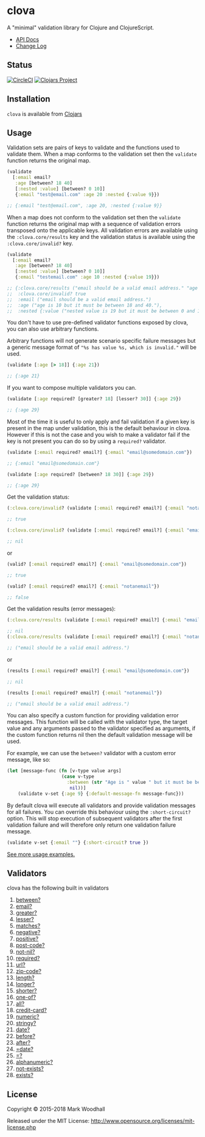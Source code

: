 # clova

A "minimal" validation library for Clojure and ClojureScript.

- [API Docs](https://cljdoc.xyz/d/clova/clova/0.40.2/api/clova)
- [Change Log](https://github.com/markwoodhall/clova/blob/master/doc/CHANGES.md)

## Status

[![CircleCI](https://circleci.com/gh/markwoodhall/clova.svg?style=svg)](https://circleci.com/gh/markwoodhall/clova)
[![Clojars Project](https://img.shields.io/clojars/v/clova.svg)](http://clojars.org/clova)


## Installation

`clova` is available from [Clojars](https://clojars.org/clova)

## Usage

Validation sets are pairs of keys to validate and the functions used to validate them. When a map conforms
to the validation set then the `validate` function returns the original map.

```clojure
(validate
  [:email email?
   :age [between? 18 40]
   [:nested :value] [between? 0 10]] 
   {:email "test@email.com" :age 20 :nested {:value 9}})

;; {:email "test@email.com", :age 20, :nested {:value 9}}

```

When a map does not conform to the validation set then the `validate` function returns the original map
with a sequence of validation errors transposed onto the applicable keys. All validation errors are available
using the `:clova.core/results` key and the validation status is available using the `:clova.core/invalid?` key.

```clojure
(validate
  [:email email?
   :age [between? 18 40]
   [:nested :value] [between? 0 10]] 
   {:email "testemail.com" :age 10 :nested {:value 19}})

;; {:clova.core/results ("email should be a valid email address." "age is 10 but it must be between 18 and 40." "nested value is 19 but it must be between 0 and 10.") 
;;  :clova.core/invalid? true 
;;  :email ("email should be a valid email address.") 
;;  :age ("age is 10 but it must be between 18 and 40."), 
;;  :nested {:value ("nested value is 19 but it must be between 0 and 10.")}}

```

You don't have to use pre-defined validator functions exposed by clova, you can also use arbitrary functions. 

Arbitrary functions will not generate scenario specific failure messages but a generic message format of `"%s has value %s, which is invalid."` will be used.

```clojure
(validate [:age [> 18]] {:age 21})

;; {:age 21}
```

If you want to compose multiple validators you can.

```clojure
(validate [:age required? [greater? 18] [lesser? 30]] {:age 29})

;; {:age 29}
```

Most of the time it is useful to only apply and fail validation if a given key is present in the map under validation, this is
the default behaviour in clova. However if this is not the case and you wish to make a validator fail if the key is not present you can do so
by using a `required?` validator.


```clojure
(validate [:email required? email?] {:email "email@somedomain.com"})

;; {:email "email@somedomain.com"}

(validate [:age required? [between? 18 30]] {:age 29})

;; {:age 29}
```

Get the validation status:

```clojure
(:clova.core/invalid? (validate [:email required? email?] {:email "notanemail"}))

;; true

(:clova.core/invalid? (validate [:email required? email?] {:email "email@somedomain.com"}))

;; nil
```

or
```clojure
(valid? [:email required? email?] {:email "email@somedomain.com"})

;; true

(valid? [:email required? email?] {:email "notanemail"})

;; false

```

Get the validation results (error messages):

```clojure
(:clova.core/results (validate [:email required? email?] {:email "email@somedomain.com"}))

;; nil
(:clova.core/results (validate [:email required? email?] {:email "notanemail"}))

;; ("email should be a valid email address.")
```

or
```clojure
(results [:email required? email?] {:email "email@somedomain.com"})

;; nil

(results [:email required? email?] {:email "notanemail"})

;; ("email should be a valid email address.")
```

You can also specify a custom function for providing validation error messages. This function will
be called with the validator type, the target value and any arguments passed to the validator specified as arguments,
if the custom function returns nil then the default validation message will be used.

For example, we can use the `between?` validator with a custom error message, like so:

```clojure
(let [message-func (fn [v-type value args]
                    (case v-type
                      :between (str "Age is " value " but it must be between " (first args) " and " (second args))
                       nil))]
    (validate v-set {:age 9} {:default-message-fn message-func}))
```

By default clova will execute all validators and provide validation messages for all failures. You
can override this behaviour using the `:short-circuit?` option. This will stop execution of subsequent
validators after the first validation failure and will therefore only return one validation failure
message.

```clojure
(validate v-set {:email ""} {:short-circuit? true })
```

[See more usage examples.](https://github.com/markwoodhall/clova/blob/master/doc/EXAMPLES.md)

## Validators

clova has the following built in validators

1. [between?](https://cljdoc.org/d/clova/clova/0.40.2/api/clova.core#between?)
2. [email?](https://cljdoc.org/d/clova/clova/0.40.2/api/clova.core#email?)
3. [greater?](https://cljdoc.org/d/clova/clova/0.40.2/api/clova.core#greater?)
4. [lesser?](https://cljdoc.org/d/clova/clova/0.40.2/api/clova.core#lesser?)
5. [matches?](https://cljdoc.org/d/clova/clova/0.40.2/api/clova.core#matches?)
6. [negative?](https://cljdoc.org/d/clova/clova/0.40.2/api/clova.core#negative?)
7. [positive?](https://cljdoc.org/d/clova/clova/0.40.2/api/clova.core#positive?)
8. [post-code?](https://cljdoc.org/d/clova/clova/0.40.2/api/clova.core#post-code?)
9. [not-nil?](https://cljdoc.org/d/clova/clova/0.40.2/api/clova.core#not-nil?)
10. [required?](https://cljdoc.org/d/clova/clova/0.40.2/api/clova.core#required?)
11. [url?](https://cljdoc.org/d/clova/clova/0.40.2/api/clova.core#url?)
12. [zip-code?](https://cljdoc.org/d/clova/clova/0.40.2/api/clova.core#zip-code?)
13. [length?](https://cljdoc.org/d/clova/clova/0.40.2/api/clova.core#length?)
14. [longer?](https://cljdoc.org/d/clova/clova/0.40.2/api/clova.core#longer?)
15. [shorter?](https://cljdoc.org/d/clova/clova/0.40.2/api/clova.core#shorter?)
16. [one-of?](https://cljdoc.org/d/clova/clova/0.40.2/api/clova.core#one-of?)
17. [all?](https://cljdoc.org/d/clova/clova/0.40.2/api/clova.core#all?)
18. [credit-card?](https://cljdoc.org/d/clova/clova/0.40.2/api/clova.core#credit-card?)
19. [numeric?](https://cljdoc.org/d/clova/clova/0.40.2/api/clova.core#numeric?)
20. [stringy?](https://cljdoc.org/d/clova/clova/0.40.2/api/clova.core#stringy?)
21. [date?](https://cljdoc.org/d/clova/clova/0.40.2/api/clova.core#date?)
22. [before?](https://cljdoc.org/d/clova/clova/0.40.2/api/clova.core#before?)
23. [after?](https://cljdoc.org/d/clova/clova/0.40.2/api/clova.core#after?)
24. [=date?](https://cljdoc.org/d/clova/clova/0.40.2/api/clova.core#=date?)
25. [=?](https://cljdoc.org/d/clova/clova/0.40.2/api/clova.core#=?)
26. [alphanumeric?](https://cljdoc.org/d/clova/clova/0.40.2/api/clova.core#alphanumeric?)
27. [not-exists?](https://cljdoc.org/d/clova/clova/0.40.2/api/clova.core#not-exists?)
27. [exists?](https://cljdoc.org/d/clova/clova/0.40.2/api/clova.core#exists?)

## License

Copyright © 2015-2018 Mark Woodhall

Released under the MIT License: http://www.opensource.org/licenses/mit-license.php
